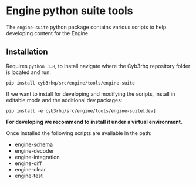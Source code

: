 # Engine python suite tools

The `engine-suite` python package contains various scripts to help developing content for the Engine.

## Installation
Requires `python 3.8`, to install navigate where the Cyb3rhq repository folder is located and run:
```
pip install cyb3rhq/src/engine/tools/engine-suite
```
If we want to install for developing and modifying the scripts, install in editable mode and the additional dev packages:
```
pip install -e cyb3rhq/src/engine/tools/engine-suite[dev]
```
**For developing we recommend to install it under a virtual environment.**

Once installed the following scripts are available in the path:
- [engine-schema](src/engine_schema/README.md)
- engine-decoder
- engine-integration
- engine-diff
- engine-clear
- engine-test
